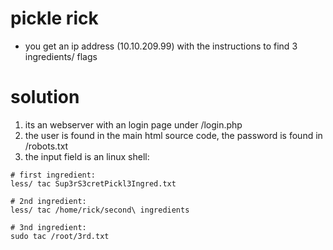 
# pickle rick
- you get an ip address (10.10.209.99) with the instructions to find 3 ingredients/ flags


# solution 
1. its an webserver with an login page under <ip>/login.php
2. the user is found in the main html source code, the password is found in <ip>/robots.txt
3. the input field is an linux shell:
```
# first ingredient:
less/ tac Sup3rS3cretPickl3Ingred.txt

# 2nd ingredient:
less/ tac /home/rick/second\ ingredients

# 3nd ingredient:
sudo tac /root/3rd.txt
```
